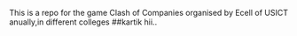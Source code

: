 This is a repo for the game Clash of Companies organised by Ecell of USICT anually,in different colleges
##kartik
hii..
